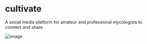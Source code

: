 # cultivate
A social media platform for amateur and professional mycologists to connect and share. 


![image](https://github.com/kerson97/cultivate/assets/110311555/ec30b0a4-5eae-468b-abe3-649d6b35faa9)
